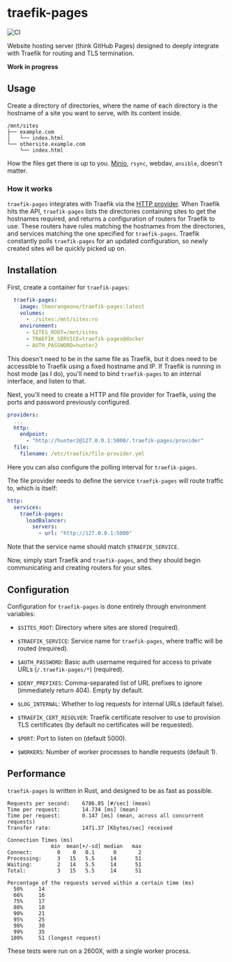 # traefik-pages

![CI](https://github.com/RealOrangeOne/traefik-pages/workflows/CI/badge.svg)

Website hosting server (think GitHub Pages) designed to deeply integrate with Traefik for routing and TLS termination.

**Work in progress**

## Usage

Create a directory of directories, where the name of each directory is the hostname of a site you want to serve, with its content inside.

```
/mnt/sites
├── example.com
│   └── index.html
└── othersite.example.com
    └── index.html
```

How the files get there is up to you. [Minio](https://min.io/), `rsync`, webdav, `ansible`, doesn't matter.

### How it works

`traefik-pages` integrates with Traefik via the [HTTP provider](https://doc.traefik.io/traefik/providers/http/). When Traefik hits the API, `traefik-pages` lists the directories containing sites to get the hostnames required, and returns a configuration of routers for Traefik to use. These routers have rules matching the hostnames from the directories, and services matching the one specified for `traefik-pages`. Traefik constantly polls `traefik-pages` for an updated configuration, so newly created sites wll be quickly picked up on.

## Installation

First, create a container for `traefik-pages`:

```yml
  traefik-pages:
    image: theorangeone/traefik-pages:latest
    volumes:
      - ./sites:/mnt/sites:ro
    environment:
      - SITES_ROOT=/mnt/sites
      - TRAEFIK_SERVICE=traefik-pages@docker
      - AUTH_PASSWORD=hunter2
```

This doesn't need to be in the same file as Traefik, but it does need to be accessible to Traefik using a fixed hostname and IP. If Traefik is running in host mode (as I do), you'll need to bind `traefik-pages` to an internal interface, and listen to that.

Next, you'll need to create a HTTP and file provider for Traefik, using the ports and password previously configured.

```yml
providers:
  ...
  http:
    endpoint:
      - "http://hunter2@127.0.0.1:5000/.traefik-pages/provider"
  file:
    filename: /etc/traefik/file-provider.yml
```

Here you can also configure the polling interval for `traefik-pages`.

The file provider needs to define the service `traefik-pages` will route traffic to, which is itself:

```yml
http:
  services:
    traefik-pages:
      loadBalancer:
        servers:
          - url: "http://127.0.0.1:5000"
```

Note that the service name should match `$TRAEFIK_SERVICE`.

Now, simply start Traefik and `traefik-pages`, and they should begin communicating and creating routers for your sites.

## Configuration

Configuration for `traefik-pages` is done entirely through environment variables:

- `$SITES_ROOT`: Directory where sites are stored (required).
- `$TRAEFIK_SERVICE`: Service name for `traefik-pages`, where traffic will be routed (required).
- `$AUTH_PASSWORD`: Basic auth username required for access to private URLs (`/.traefik-pages/*`) (required).

- `$DENY_PREFIXES`: Comma-separated list of URL prefixes to ignore (immediately return 404). Empty by default.
- `$LOG_INTERNAL`: Whether to log requests for internal URLs (default false).
- `$TRAEFIK_CERT_RESOLVER`: Traefik certificate resolver to use to provision TLS certificates (by default no certificates will be requested).
- `$PORT`: Port to listen on (default 5000).
- `$WORKERS`: Number of worker processes to handle requests (default 1).

## Performance

`traefik-pages` is written in Rust, and designed to be as fast as possible.

```
Requests per second:    6786.85 [#/sec] (mean)
Time per request:       14.734 [ms] (mean)
Time per request:       0.147 [ms] (mean, across all concurrent requests)
Transfer rate:          1471.37 [Kbytes/sec] received

Connection Times (ms)
              min  mean[+/-sd] median   max
Connect:        0    0   0.1      0       2
Processing:     3   15   5.5     14      51
Waiting:        2   14   5.5     14      51
Total:          3   15   5.5     14      51

Percentage of the requests served within a certain time (ms)
  50%     14
  66%     16
  75%     17
  80%     18
  90%     21
  95%     25
  98%     30
  99%     35
 100%     51 (longest request)
```

These tests were run on a 2600X, with a single worker process.
